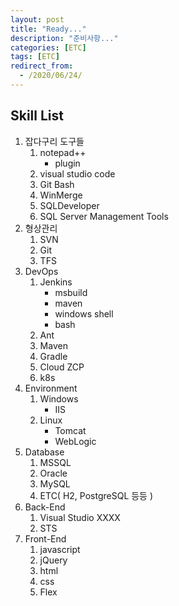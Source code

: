 ```yaml
---
layout: post
title: "Ready..."
description: "준비사항..."
categories: [ETC]
tags: [ETC]
redirect_from:
  - /2020/06/24/
---
```


## Skill List  

1. 잡다구리 도구들
	1. notepad++
		- plugin
	1. visual studio code
	1. Git Bash
	1. WinMerge
	1. SQLDeveloper
	1. SQL Server Management Tools
1. 형상관리
	1. SVN
	1. Git
	1. TFS
1. DevOps
	1. Jenkins
		- msbuild
		- maven
		- windows shell
		- bash
	1. Ant
	1. Maven
	1. Gradle
	1. Cloud ZCP
	1. k8s
1. Environment
	1. Windows
		- IIS
	1. Linux
		- Tomcat
		- WebLogic
1. Database
	1. MSSQL
	1. Oracle
	1. MySQL
	1. ETC( H2, PostgreSQL 등등 )
1. Back-End
	1. Visual Studio XXXX
	1. STS
1. Front-End
	1. javascript
	1. jQuery
	1. html
	1. css
	1. Flex
